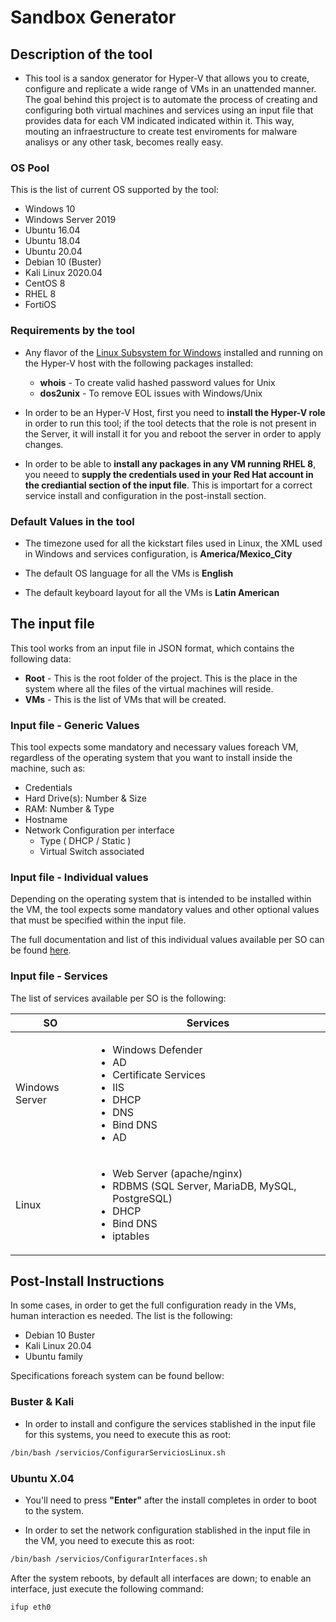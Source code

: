 # Sandbox Generator

## Description of the tool

* This tool is a sandox generator for Hyper-V that allows you to create, configure and replicate a wide range of VMs in an unattended manner. The goal behind this project is to automate the process of creating and configuring both virtual machines and services using an input file that provides data for each VM indicated indicated within it. This way, mouting an infraestructure to create test enviroments for malware analisys or any other task, becomes really easy.

### OS Pool

This is the list of current OS supported by the tool:

* Windows 10
* Windows Server 2019
* Ubuntu 16.04 
* Ubuntu 18.04 
* Ubuntu 20.04 
* Debian 10 (Buster)
* Kali Linux 2020.04
* CentOS 8
* RHEL 8
* FortiOS

### Requirements by the tool

* Any flavor of the [Linux Subsystem for Windows] installed and running on the Hyper-V host with the following packages installed:

    - **whois** - To create valid hashed password values for Unix
    - **dos2unix** - To remove EOL issues with Windows/Unix

* In order to be an Hyper-V Host, first you need to **install the Hyper-V role** in order to run this tool; if the tool detects that the role is not present in the Server, it will install it for you and reboot the server in order to apply changes.

* In order to be able to **install any packages in any VM running RHEL 8**, you neeed to **supply the credentials used in your Red Hat account in the crediantial section of the input file**. This is importart for a correct service install and configuration in the post-install section.


### Default Values in the tool

* The timezone used for all the kickstart files used in Linux, the XML used in Windows and services configuration, is **America/Mexico_City**

* The default OS language for all the VMs is **English**

* The default keyboard layout for all the VMs is **Latin American**



## The input file

This tool works from an input file in JSON format, which contains the following data:

* **Root** - This is the root folder of the project. This is the place in the system where all the files of the virtual machines will reside.
* **VMs** - This is the list of VMs that will be created.

###  Input file - Generic Values

This tool expects some mandatory and necessary values foreach VM, regardless of the operating system that you want to install inside the machine, such as:

* Credentials
* Hard Drive(s): Number & Size  
* RAM: Number & Type 
* Hostname
* Network Configuration per interface
    * Type ( DHCP / Static )
    * Virtual Switch associated

### Input file - Individual values

Depending on the operating system that is intended to be installed within the VM, the tool expects some mandatory values and other optional values that must be specified within the input file.

The full documentation and list of this individual values available per SO can be found [here].

### Input file - Services 

The list of services available per SO is the following:

| SO | Services |
| ------ | ------ |
| Windows Server |  <ul><li>Windows Defender</li><li>AD</li><li>Certificate Services</li><li>IIS</li><li>DHCP</li><li>DNS</li><li>Bind DNS</li><li>AD</li></ul> |
| Linux | <ul><li>Web Server (apache/nginx)</li><li>RDBMS (SQL Server, MariaDB, MySQL, PostgreSQL)</li><li>DHCP</li><li>Bind DNS</li><li>iptables</li></ul> |


## Post-Install Instructions

In some cases, in order to get the full configuration ready in the VMs, human interaction es needed. The list is the following:

* Debian 10 Buster
* Kali Linux 20.04
* Ubuntu family

Specifications foreach system can be found bellow:


### Buster & Kali

*  In order to install and configure the services stablished in the input file for this systems, you need to execute this as root:

```sh
/bin/bash /servicios/ConfigurarServiciosLinux.sh
```

### Ubuntu X.04

* You'll need to press **"Enter"** after the install completes in order to boot to the system.

* In order to set the network configuration stablished in the input file in the VM, you need to execute this as root:

```sh
/bin/bash /servicios/ConfigurarInterfaces.sh
```

After the system reboots, by default all interfaces are down; to enable an interface, just execute the following command:

```sh
ifup eth0
```

[here]: <https://docs.google.com/spreadsheets/d/13qQsPp08ocH_j-whSafJKate7DskU9h4aBCn-lr3qTU/edit#gid=492063908>
[Linux Subsystem for Windows]: <https://docs.microsoft.com/en-us/windows/wsl/install-win10> 